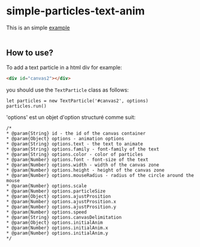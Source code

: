 # simple-particles-text-anim
This is an simple [example](https://franktronics.github.io/simple-particles-text-anim/)<br/><br/>
## How to use? <br/>
To add a text particle in a html div for example: 
```HTML
<div id="canvas2"></div>
```
you should use the `TextParticle` class as follows:
```JS
let particles = new TextParticle('#canvas2', options)
particles.run()
```
'options' est un objet d'option structuré comme suit:
```JS
/*
* @param{String} id - the id of the canvas container
* @param{Object} options - animation options
* @param{String} options.text - the text to animate
* @param{String} options.family - font-family of the text
* @param{String} options.color - color of particles
* @param{Number} options.font - font-size of the text
* @param{Number} options.width - width of the canvas zone
* @param{Number} options.height - height of the canvas zone
* @param{Number} options.mouseRadius - radius of the circle around the mouse
* @param{Number} options.scale
* @param{Number} options.particleSize
* @param{Object} options.ajustProsition
* @param{Number} options.ajustProsition.x
* @param{Number} options.ajustProsition.y
* @param{Number} options.speed
* @param{String} options.canvasDelimitation
* @param{Object} options.initialAnim
* @param{Number} options.initialAnim.x
* @param{Number} options.initialAnim.y
*/
```

